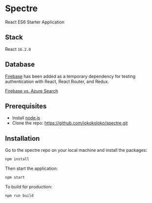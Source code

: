 # Spectre

React ES6 Starter Application

## Stack

React `16.2.0`

## Database

[Firebase](https://firebase.google.com/) has been added as a temporary dependency for testing authentication with React, React Router, and Redux.

[Firebase vs. Azure Search](http://db-engines.com/en/system/Firebase+Realtime+Database%3BMicrosoft+Azure+Search)

## Prerequisites

* Install [node.js](http://nodejs.org/)
* Clone the repo: https://github.com/jokokoloko/spectre.git

## Installation

Go to the spectre repo on your local machine and install the packages:

```sh
npm install
```

Then start the application:

```sh
npm start
```

To build for production:

```sh
npm run build
```
